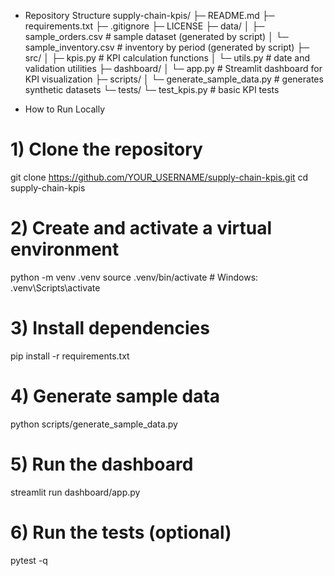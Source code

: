 - Repository Structure
supply-chain-kpis/
├─ README.md
├─ requirements.txt
├─ .gitignore
├─ LICENSE
├─ data/
│ ├─ sample_orders.csv # sample dataset (generated by script)
│ └─ sample_inventory.csv # inventory by period (generated by script)
├─ src/
│ ├─ kpis.py # KPI calculation functions
│ └─ utils.py # date and validation utilities
├─ dashboard/
│ └─ app.py # Streamlit dashboard for KPI visualization
├─ scripts/
│ └─ generate_sample_data.py # generates synthetic datasets
└─ tests/
└─ test_kpis.py # basic KPI tests

- How to Run Locally
# 1) Clone the repository
git clone https://github.com/YOUR_USERNAME/supply-chain-kpis.git
cd supply-chain-kpis


# 2) Create and activate a virtual environment
python -m venv .venv
source .venv/bin/activate # Windows: .venv\Scripts\activate


# 3) Install dependencies
pip install -r requirements.txt


# 4) Generate sample data
python scripts/generate_sample_data.py


# 5) Run the dashboard
streamlit run dashboard/app.py


# 6) Run the tests (optional)
pytest -q
